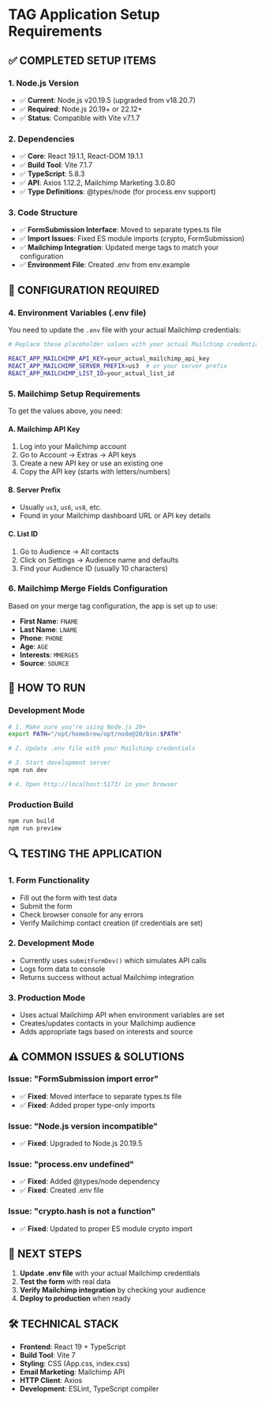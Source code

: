 # TAG Application Setup Requirements

## ✅ **COMPLETED SETUP ITEMS**

### 1. **Node.js Version**
- ✅ **Current**: Node.js v20.19.5 (upgraded from v18.20.7)
- ✅ **Required**: Node.js 20.19+ or 22.12+
- ✅ **Status**: Compatible with Vite v7.1.7

### 2. **Dependencies**
- ✅ **Core**: React 19.1.1, React-DOM 19.1.1
- ✅ **Build Tool**: Vite 7.1.7
- ✅ **TypeScript**: 5.8.3
- ✅ **API**: Axios 1.12.2, Mailchimp Marketing 3.0.80
- ✅ **Type Definitions**: @types/node (for process.env support)

### 3. **Code Structure**
- ✅ **FormSubmission Interface**: Moved to separate types.ts file
- ✅ **Import Issues**: Fixed ES module imports (crypto, FormSubmission)
- ✅ **Mailchimp Integration**: Updated merge tags to match your configuration
- ✅ **Environment File**: Created .env from env.example

## 🔧 **CONFIGURATION REQUIRED**

### 4. **Environment Variables (.env file)**
You need to update the `.env` file with your actual Mailchimp credentials:

```bash
# Replace these placeholder values with your actual Mailchimp credentials:

REACT_APP_MAILCHIMP_API_KEY=your_actual_mailchimp_api_key
REACT_APP_MAILCHIMP_SERVER_PREFIX=us3  # or your server prefix
REACT_APP_MAILCHIMP_LIST_ID=your_actual_list_id
```

### 5. **Mailchimp Setup Requirements**
To get the values above, you need:

#### A. **Mailchimp API Key**
1. Log into your Mailchimp account
2. Go to Account → Extras → API keys
3. Create a new API key or use an existing one
4. Copy the API key (starts with letters/numbers)

#### B. **Server Prefix**
- Usually `us3`, `us6`, `us8`, etc.
- Found in your Mailchimp dashboard URL or API key details

#### C. **List ID**
1. Go to Audience → All contacts
2. Click on Settings → Audience name and defaults
3. Find your Audience ID (usually 10 characters)

### 6. **Mailchimp Merge Fields Configuration**
Based on your merge tag configuration, the app is set up to use:
- **First Name**: `FNAME`
- **Last Name**: `LNAME` 
- **Phone**: `PHONE`
- **Age**: `AGE`
- **Interests**: `MMERGE5`
- **Source**: `SOURCE`

## 🚀 **HOW TO RUN**

### Development Mode
```bash
# 1. Make sure you're using Node.js 20+
export PATH="/opt/homebrew/opt/node@20/bin:$PATH"

# 2. Update .env file with your Mailchimp credentials

# 3. Start development server
npm run dev

# 4. Open http://localhost:5173/ in your browser
```

### Production Build
```bash
npm run build
npm run preview
```

## 🔍 **TESTING THE APPLICATION**

### 1. **Form Functionality**
- Fill out the form with test data
- Submit the form
- Check browser console for any errors
- Verify Mailchimp contact creation (if credentials are set)

### 2. **Development Mode**
- Currently uses `submitFormDev()` which simulates API calls
- Logs form data to console
- Returns success without actual Mailchimp integration

### 3. **Production Mode**
- Uses actual Mailchimp API when environment variables are set
- Creates/updates contacts in your Mailchimp audience
- Adds appropriate tags based on interests and source

## ⚠️ **COMMON ISSUES & SOLUTIONS**

### Issue: "FormSubmission import error"
- ✅ **Fixed**: Moved interface to separate types.ts file
- ✅ **Fixed**: Added proper type-only imports

### Issue: "Node.js version incompatible"
- ✅ **Fixed**: Upgraded to Node.js 20.19.5

### Issue: "process.env undefined"
- ✅ **Fixed**: Added @types/node dependency
- ✅ **Fixed**: Created .env file

### Issue: "crypto.hash is not a function"
- ✅ **Fixed**: Updated to proper ES module crypto import

## 📝 **NEXT STEPS**

1. **Update .env file** with your actual Mailchimp credentials
2. **Test the form** with real data
3. **Verify Mailchimp integration** by checking your audience
4. **Deploy to production** when ready

## 🛠 **TECHNICAL STACK**

- **Frontend**: React 19 + TypeScript
- **Build Tool**: Vite 7
- **Styling**: CSS (App.css, index.css)
- **Email Marketing**: Mailchimp API
- **HTTP Client**: Axios
- **Development**: ESLint, TypeScript compiler
